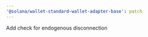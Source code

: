 ```yaml
---
'@solana/wallet-standard-wallet-adapter-base': patch
---
```


Add check for endogenous disconnection
